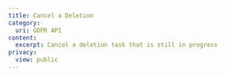 ```yaml
---
title: Cancel a Deletion
category:
  uri: GDPR API
content:
  excerpt: Cancel a deletion task that is still in progress
privacy:
  view: public
---
```


